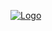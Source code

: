 [![Logo](https://raw.githubusercontent.com/toniswx/atlantic/main/assets/Atlantic-white-svg.png)](https://raw.githubusercontent.com/toniswx/atlantic/main/assets/Atlantic-white(1)-svg.png)
